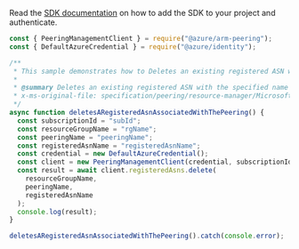 Read the [SDK documentation](https://github.com/Azure/azure-sdk-for-js/blob/%40azure%2Farm-peering_2.0.1/sdk/peering/arm-peering/README.md) on how to add the SDK to your project and authenticate.

```javascript
const { PeeringManagementClient } = require("@azure/arm-peering");
const { DefaultAzureCredential } = require("@azure/identity");

/**
 * This sample demonstrates how to Deletes an existing registered ASN with the specified name under the given subscription, resource group and peering.
 *
 * @summary Deletes an existing registered ASN with the specified name under the given subscription, resource group and peering.
 * x-ms-original-file: specification/peering/resource-manager/Microsoft.Peering/stable/2021-06-01/examples/DeleteRegisteredAsn.json
 */
async function deletesARegisteredAsnAssociatedWithThePeering() {
  const subscriptionId = "subId";
  const resourceGroupName = "rgName";
  const peeringName = "peeringName";
  const registeredAsnName = "registeredAsnName";
  const credential = new DefaultAzureCredential();
  const client = new PeeringManagementClient(credential, subscriptionId);
  const result = await client.registeredAsns.delete(
    resourceGroupName,
    peeringName,
    registeredAsnName
  );
  console.log(result);
}

deletesARegisteredAsnAssociatedWithThePeering().catch(console.error);
```
